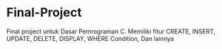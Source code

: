 # Final-Project
 Final project untuk Dasar Pemrograman C. Memiliki fitur CREATE, INSERT, UPDATE, DELETE, DISPLAY, WHERE Condition, Dan lainnya
